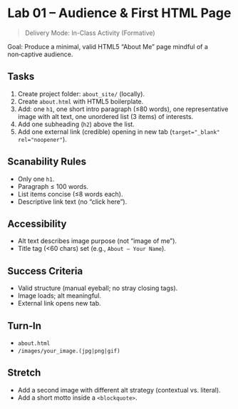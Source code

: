 # Lab 01 – Audience & First HTML Page

> Delivery Mode: In-Class Activity (Formative)

Goal: Produce a minimal, valid HTML5 “About Me” page mindful of a non‑captive audience.

## Tasks
1. Create project folder: `about_site/` (locally).
2. Create `about.html` with HTML5 boilerplate.
3. Add: one `h1`, one short intro paragraph (≤80 words), one representative image with alt text, one unordered list (3 items) of interests.
4. Add one subheading (`h2`) above the list.
5. Add one external link (credible) opening in new tab (`target="_blank" rel="noopener"`).

## Scanability Rules
- Only one `h1`.
- Paragraph ≤ 100 words.
- List items concise (≤8 words each).
- Descriptive link text (no “click here”).

## Accessibility
- Alt text describes image purpose (not “image of me”).
- Title tag (<60 chars) set (e.g., `About – Your Name`).

## Success Criteria
- Valid structure (manual eyeball; no stray closing tags).
- Image loads; alt meaningful.
- External link opens new tab.

## Turn‑In
- `about.html`
- `/images/your_image.(jpg|png|gif)`

## Stretch
- Add a second image with different alt strategy (contextual vs. literal).
- Add a short motto inside a `<blockquote>`.
